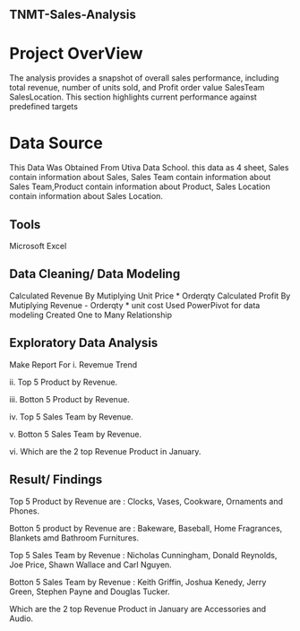 ## TNMT-Sales-Analysis
# Project OverView 
The analysis provides a snapshot of overall sales performance, including total revenue, number of units sold, and Profit order value SalesTeam SalesLocation. This section highlights current performance against predefined targets
# Data Source
This Data Was Obtained From Utiva Data School. this data as 4 sheet, Sales contain information about Sales, Sales Team contain information about Sales Team,Product contain information about Product, Sales Location contain information about Sales Location.
## Tools
Microsoft Excel
## Data Cleaning/ Data Modeling 
Calculated Revenue By Mutiplying Unit Price * Orderqty
Calculated Profit By Mutiplying Revenue - Orderqty * unit cost
Used PowerPivot for data modeling 
Created One to Many Relationship
## Exploratory Data Analysis
Make Report For 
i. Revemue Trend 

ii. Top 5 Product by Revenue.

iii. Botton 5 Product by Revenue.

iv. Top 5 Sales Team by Revenue.

v. Botton 5 Sales Team by Revenue.

vi. Which are the 2 top Revenue Product in January.

## Result/ Findings
Top 5 Product by Revenue are : Clocks, Vases, Cookware, Ornaments and Phones. 

Botton 5 product by Revenue are : Bakeware, Baseball, Home Fragrances, Blankets amd Bathroom Furnitures.

Top 5 Sales Team by Revenue : Nicholas Cunningham, Donald Reynolds,  Joe Price, Shawn Wallace and Carl Nguyen.

Botton 5 Sales Team by Revenue : Keith Griffin, Joshua Kenedy, Jerry Green, Stephen Payne and Douglas Tucker.

Which are the 2 top Revenue Product in January are Accessories and Audio.
















